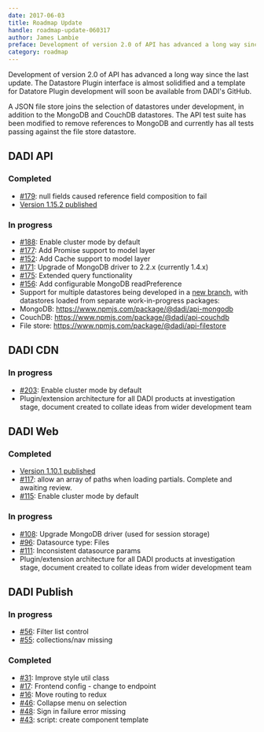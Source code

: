 ```yaml
---
date: 2017-06-03
title: Roadmap Update
handle: roadmap-update-060317
author: James Lambie
preface: Development of version 2.0 of API has advanced a long way since the last update.
category: roadmap
---
```


Development of version 2.0 of API has advanced a long way since the last update. The Datastore Plugin interface is almost solidified and a template for Datatore Plugin development will soon be available from DADI's GitHub.

A JSON file store joins the selection of datastores under development, in addition to the MongoDB and CouchDB datastores. The API test suite has been modified to remove references to MongoDB and currently has all tests passing against the file store datastore.

## DADI API

### Completed

* [#179](https://github.com/dadi/api/issues/179): null fields caused reference field composition to fail
* [Version 1.15.2 published](https://github.com/dadi/api/releases/tag/v1.15.2)

### In progress

* [#188](https://github.com/dadi/api/issues/188): Enable cluster mode by default
* [#177](https://github.com/dadi/api/issues/177): Add Promise support to model layer
* [#152](https://github.com/dadi/api/issues/152): Add Cache support to model layer
* [#171](https://github.com/dadi/api/issues/171): Upgrade of MongoDB driver to 2.2.x (currently 1.4.x)
* [#175](https://github.com/dadi/api/issues/175): Extended query functionality
* [#156](https://github.com/dadi/api/issues/156): Add configurable MongoDB readPreference
* Support for multiple datastores being developed in a [new branch](https://github.com/dadi/api/tree/feature/multiple-data-stores), with datastores loaded from separate work-in-progress packages:
 * MongoDB: https://www.npmjs.com/package/@dadi/api-mongodb
 * CouchDB: https://www.npmjs.com/package/@dadi/api-couchdb
 * File store: https://www.npmjs.com/package/@dadi/api-filestore

## DADI CDN

### In progress

* [#203](https://github.com/dadi/cdn/issues/203): Enable cluster mode by default
* Plugin/extension architecture for all DADI products at investigation stage, document created to collate ideas from wider development team

## DADI Web

### Completed

* [Version 1.10.1 published](https://github.com/dadi/web/releases/tag/v1.10.1)
* [#117](https://github.com/dadi/web/issues/117): allow an array of paths when loading partials. Complete and awaiting review.
* [#115](https://github.com/dadi/api/issues/115): Enable cluster mode by default

### In progress

* [#108](https://github.com/dadi/api/issues/108): Upgrade MongoDB driver (used for session storage)
* [#96](https://github.com/dadi/web/issues/96): Datasource type: Files
* [#111](https://github.com/dadi/web/issues/111): Inconsistent datasource params
* Plugin/extension architecture for all DADI products at investigation stage, document created to collate ideas from wider development team

## DADI Publish

### In progress

* [#56](https://github.com/dadi/publish/issues/56): Filter list control
* [#55](https://github.com/dadi/publish/issues/55): collections/nav missing

### Completed

* [#31](https://github.com/dadi/publish/issues/31): Improve style util class
* [#17](https://github.com/dadi/publish/issues/17): Frontend config - change to endpoint
* [#16](https://github.com/dadi/publish/issues/16): Move routing to redux
* [#46](https://github.com/dadi/publish/issues/46): Collapse menu on selection
* [#48](https://github.com/dadi/publish/issues/48): Sign in failure error missing
* [#43](https://github.com/dadi/publish/issues/43): script: create component template